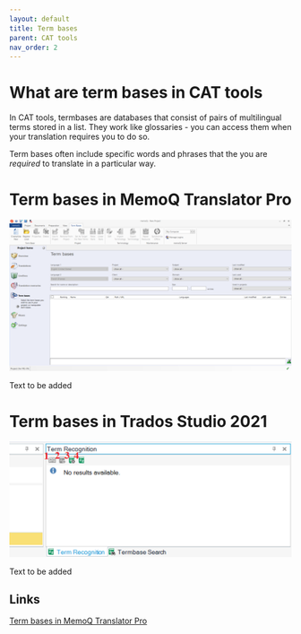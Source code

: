 ```yaml
---
layout: default
title: Term bases
parent: CAT tools
nav_order: 2
---
```


# **What are term bases in CAT tools**

In CAT tools, termbases are databases that consist of pairs of multilingual terms stored in a list. They work like glossaries - you can access them when your translation requires you to do so.

Term bases often include specific words and phrases that the you are *required* to translate in a particular way.

# **Term bases in MemoQ Translator Pro**

![](../../assets/images/Picture24.png)

Text to be added

# **Term bases in Trados Studio 2021**

![](../../assets/images/Picture27.png)

Text to be added

## **Links**

[Term bases in MemoQ Translator Pro](https://docs.memoq.com/current/en/Things/things-term-bases.html)